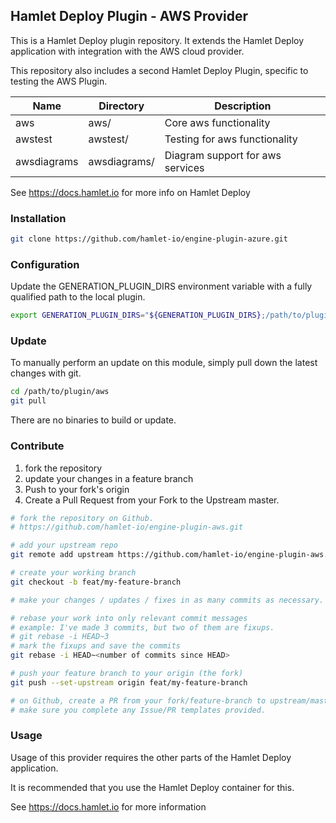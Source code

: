 ## Hamlet Deploy Plugin - AWS Provider

This is a Hamlet Deploy plugin repository. It extends the Hamlet Deploy application with integration with the AWS cloud provider.

This repository also includes a second Hamlet Deploy Plugin, specific to testing the AWS Plugin.

| Name         | Directory     | Description                      | 
|--------------|---------------|----------------------------------|
| aws          | aws/          | Core aws functionality           | 
| awstest      | awstest/      | Testing for aws functionality    |
| awsdiagrams  | awsdiagrams/  | Diagram support for aws services |

See https://docs.hamlet.io for more info on Hamlet Deploy

### Installation

```bash
git clone https://github.com/hamlet-io/engine-plugin-azure.git
```

### Configuration

Update the GENERATION_PLUGIN_DIRS environment variable with a fully qualified path to the local plugin.

```bash
export GENERATION_PLUGIN_DIRS="${GENERATION_PLUGIN_DIRS};/path/to/plugin/aws"
```

### Update

To manually perform an update on this module, simply pull down the latest changes with git.

```bash
cd /path/to/plugin/aws
git pull
```

There are no binaries to build or update.

### Contribute

1. fork the repository
2. update your changes in a feature branch
3. Push to your fork's origin
4. Create a Pull Request from your Fork to the Upstream master.

```bash
# fork the repository on Github.
# https://github.com/hamlet-io/engine-plugin-aws.git

# add your upstream repo
git remote add upstream https://github.com/hamlet-io/engine-plugin-aws.git

# create your working branch
git checkout -b feat/my-feature-branch

# make your changes / updates / fixes in as many commits as necessary.

# rebase your work into only relevant commit messages
# example: I've made 3 commits, but two of them are fixups.
# git rebase -i HEAD~3
# mark the fixups and save the commits
git rebase -i HEAD~<number of commits since HEAD>

# push your feature branch to your origin (the fork)
git push --set-upstream origin feat/my-feature-branch

# on Github, create a PR from your fork/feature-branch to upstream/master.
# make sure you complete any Issue/PR templates provided.
```

### Usage

Usage of this provider requires the other parts of the Hamlet Deploy application. 

It is recommended that you use the Hamlet Deploy container for this.

See https://docs.hamlet.io for more information
